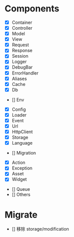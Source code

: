# Components

- [x] Container
- [x] Controller
- [x] Model
- [x] View
- [x] Request
- [x] Response
- [x] Session
- [x] Logger
- [x] DebugBar
- [x] ErrorHandler
- [x] Aliases
- [x] Cache
- [x] Db
- [] Env
- [x] Config
- [x] Loader
- [x] Event
- [x] Url
- [x] HttpClient
- [x] Storage
- [x] Language
- [] Migration
- [x] Action
- [x] Exception
- [x] Asset
- [x] Widget
- [] Queue
- [] Others

# Migrate

- [] 移除 storage/modification
